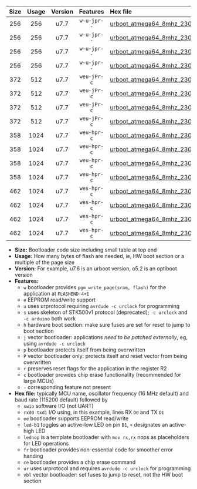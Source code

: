 |Size|Usage|Version|Features|Hex file|
|:-:|:-:|:-:|:-:|:--|
|256|256|u7.7|`w-u-jpr--`|[urboot_atmega64_8mhz_230400bps_swio_rxd2_txd3_led+b5_ur_vbl.hex](https://raw.githubusercontent.com/stefanrueger/urboot.hex/main/mcus/atmega64/fcpu_8mhz/230400_bps/urboot_atmega64_8mhz_230400bps_swio_rxd2_txd3_led+b5_ur_vbl.hex)|
|256|256|u7.7|`w-u-jpr--`|[urboot_atmega64_8mhz_230400bps_swio_rxd2_txd3_lednop_ur_vbl.hex](https://raw.githubusercontent.com/stefanrueger/urboot.hex/main/mcus/atmega64/fcpu_8mhz/230400_bps/urboot_atmega64_8mhz_230400bps_swio_rxd2_txd3_lednop_ur_vbl.hex)|
|256|256|u7.7|`w-u-jpr--`|[urboot_atmega64_8mhz_230400bps_swio_rxe0_txe1_led+b5_ur_vbl.hex](https://raw.githubusercontent.com/stefanrueger/urboot.hex/main/mcus/atmega64/fcpu_8mhz/230400_bps/urboot_atmega64_8mhz_230400bps_swio_rxe0_txe1_led+b5_ur_vbl.hex)|
|256|256|u7.7|`w-u-jpr--`|[urboot_atmega64_8mhz_230400bps_swio_rxe0_txe1_lednop_ur_vbl.hex](https://raw.githubusercontent.com/stefanrueger/urboot.hex/main/mcus/atmega64/fcpu_8mhz/230400_bps/urboot_atmega64_8mhz_230400bps_swio_rxe0_txe1_lednop_ur_vbl.hex)|
|372|512|u7.7|`weu-jPr-c`|[urboot_atmega64_8mhz_230400bps_swio_rxd2_txd3_ee_led+b5_fr_ce_ur_vbl.hex](https://raw.githubusercontent.com/stefanrueger/urboot.hex/main/mcus/atmega64/fcpu_8mhz/230400_bps/urboot_atmega64_8mhz_230400bps_swio_rxd2_txd3_ee_led+b5_fr_ce_ur_vbl.hex)|
|372|512|u7.7|`weu-jPr-c`|[urboot_atmega64_8mhz_230400bps_swio_rxd2_txd3_ee_lednop_fr_ce_ur_vbl.hex](https://raw.githubusercontent.com/stefanrueger/urboot.hex/main/mcus/atmega64/fcpu_8mhz/230400_bps/urboot_atmega64_8mhz_230400bps_swio_rxd2_txd3_ee_lednop_fr_ce_ur_vbl.hex)|
|372|512|u7.7|`weu-jPr-c`|[urboot_atmega64_8mhz_230400bps_swio_rxe0_txe1_ee_led+b5_fr_ce_ur_vbl.hex](https://raw.githubusercontent.com/stefanrueger/urboot.hex/main/mcus/atmega64/fcpu_8mhz/230400_bps/urboot_atmega64_8mhz_230400bps_swio_rxe0_txe1_ee_led+b5_fr_ce_ur_vbl.hex)|
|372|512|u7.7|`weu-jPr-c`|[urboot_atmega64_8mhz_230400bps_swio_rxe0_txe1_ee_lednop_fr_ce_ur_vbl.hex](https://raw.githubusercontent.com/stefanrueger/urboot.hex/main/mcus/atmega64/fcpu_8mhz/230400_bps/urboot_atmega64_8mhz_230400bps_swio_rxe0_txe1_ee_lednop_fr_ce_ur_vbl.hex)|
|358|1024|u7.7|`weu-hpr-c`|[urboot_atmega64_8mhz_230400bps_swio_rxd2_txd3_ee_led+b5_fr_ce_ur.hex](https://raw.githubusercontent.com/stefanrueger/urboot.hex/main/mcus/atmega64/fcpu_8mhz/230400_bps/urboot_atmega64_8mhz_230400bps_swio_rxd2_txd3_ee_led+b5_fr_ce_ur.hex)|
|358|1024|u7.7|`weu-hpr-c`|[urboot_atmega64_8mhz_230400bps_swio_rxd2_txd3_ee_lednop_fr_ce_ur.hex](https://raw.githubusercontent.com/stefanrueger/urboot.hex/main/mcus/atmega64/fcpu_8mhz/230400_bps/urboot_atmega64_8mhz_230400bps_swio_rxd2_txd3_ee_lednop_fr_ce_ur.hex)|
|358|1024|u7.7|`weu-hpr-c`|[urboot_atmega64_8mhz_230400bps_swio_rxe0_txe1_ee_led+b5_fr_ce_ur.hex](https://raw.githubusercontent.com/stefanrueger/urboot.hex/main/mcus/atmega64/fcpu_8mhz/230400_bps/urboot_atmega64_8mhz_230400bps_swio_rxe0_txe1_ee_led+b5_fr_ce_ur.hex)|
|358|1024|u7.7|`weu-hpr-c`|[urboot_atmega64_8mhz_230400bps_swio_rxe0_txe1_ee_lednop_fr_ce_ur.hex](https://raw.githubusercontent.com/stefanrueger/urboot.hex/main/mcus/atmega64/fcpu_8mhz/230400_bps/urboot_atmega64_8mhz_230400bps_swio_rxe0_txe1_ee_lednop_fr_ce_ur.hex)|
|462|1024|u7.7|`wes-hpr-c`|[urboot_atmega64_8mhz_230400bps_swio_rxd2_txd3_ee_led+b5_fr_ce.hex](https://raw.githubusercontent.com/stefanrueger/urboot.hex/main/mcus/atmega64/fcpu_8mhz/230400_bps/urboot_atmega64_8mhz_230400bps_swio_rxd2_txd3_ee_led+b5_fr_ce.hex)|
|462|1024|u7.7|`wes-hpr-c`|[urboot_atmega64_8mhz_230400bps_swio_rxd2_txd3_ee_lednop_fr_ce.hex](https://raw.githubusercontent.com/stefanrueger/urboot.hex/main/mcus/atmega64/fcpu_8mhz/230400_bps/urboot_atmega64_8mhz_230400bps_swio_rxd2_txd3_ee_lednop_fr_ce.hex)|
|462|1024|u7.7|`wes-hpr-c`|[urboot_atmega64_8mhz_230400bps_swio_rxe0_txe1_ee_led+b5_fr_ce.hex](https://raw.githubusercontent.com/stefanrueger/urboot.hex/main/mcus/atmega64/fcpu_8mhz/230400_bps/urboot_atmega64_8mhz_230400bps_swio_rxe0_txe1_ee_led+b5_fr_ce.hex)|
|462|1024|u7.7|`wes-hpr-c`|[urboot_atmega64_8mhz_230400bps_swio_rxe0_txe1_ee_lednop_fr_ce.hex](https://raw.githubusercontent.com/stefanrueger/urboot.hex/main/mcus/atmega64/fcpu_8mhz/230400_bps/urboot_atmega64_8mhz_230400bps_swio_rxe0_txe1_ee_lednop_fr_ce.hex)|

- **Size:** Bootloader code size including small table at top end
- **Usage:** How many bytes of flash are needed, ie, HW boot section or a multiple of the page size
- **Version:** For example, u7.6 is an urboot version, o5.2 is an optiboot version
- **Features:**
  + `w` bootloader provides `pgm_write_page(sram, flash)` for the application at `FLASHEND-4+1`
  + `e` EEPROM read/write support
  + `u` uses urprotocol requiring `avrdude -c urclock` for programming
  + `s` uses skeleton of STK500v1 protocol (deprecated); `-c urclock` and `-c arduino` both work
  + `h` hardware boot section: make sure fuses are set for reset to jump to boot section
  + `j` vector bootloader: applications *need to be patched externally*, eg, using `avrdude -c urclock`
  + `p` bootloader protects itself from being overwritten
  + `P` vector bootloader only: protects itself and reset vector from being overwritten
  + `r` preserves reset flags for the application in the register R2
  + `c` bootloader provides chip erase functionality (recommended for large MCUs)
  + `-` corresponding feature not present
- **Hex file:** typically MCU name, oscillator frequency (16 MHz default) and baud rate (115200 default) followed by
  + `swio` software I/O (not UART)
  + `rxd0 txd1` I/O using, in this example, lines RX `D0` and TX `D1`
  + `ee` bootloader supports EEPROM read/write
  + `led-b1` toggles an active-low LED on pin `B1`, `+` designates an active-high LED
  + `lednop` is a template bootloader with `mov rx,rx` nops as placeholders for LED operations
  + `fr` bootloader provides non-essential code for smoother error handing
  + `ce` bootloader provides a chip erase command
  + `ur` uses urprotocol and requires `avrdude -c urclock` for programming
  + `vbl` vector bootloader: set fuses to jump to reset, not the HW boot section
